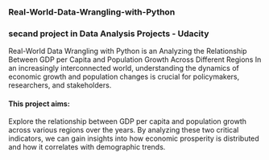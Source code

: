 ### Real-World-Data-Wrangling-with-Python
### secand project in Data Analysis Projects - Udacity
<p>Real-World Data Wrangling with Python is an Analyzing the Relationship Between GDP per Capita and Population Growth Across Different Regions
In an increasingly interconnected world, understanding the dynamics of economic growth and population changes is crucial for policymakers, researchers, and stakeholders. 
<h4>This project aims:  </h4>
 <p> Explore the relationship between GDP per capita and population growth across various regions over the years. By analyzing these two critical indicators, we can gain insights into how economic prosperity is distributed and how it correlates with demographic trends.</p>
